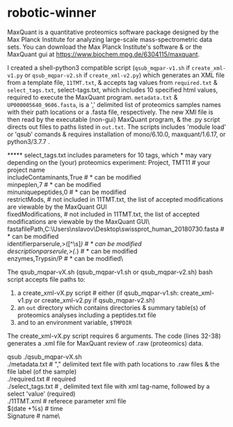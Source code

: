 # robotic-winner


MaxQuant is a quantitative proteomics software package designed by the  Max Planck Institute for analyzing large-scale mass-spectrometric data sets. You can download the Max Planck Institute's software & or the MaxQuant gui at https://www.biochem.mpg.de/6304115/maxquant. 

I created a shell-python3 compatible script (`qsub_mqpar-v1.sh` if `create_xml-v1.py` or `qsub_mqpar-v2.sh` if `create_xml-v2.py`)  which generates an XML file from a template file, `11TMT.txt`, & accepts tag values from `required.txt` & `select_tags.txt`, select-tags.txt, which includes 10 specified html </tag> values, required to execute the MaxQuant program. `metadata.txt` & `UP000005640_9606.fasta`,  is a ',' delimited list of proteomics samples names with their path locations or a .fasta file, respectively. The new XMl file is then read by the executable (non-gui) MaxQuant program, & the .py script directs out files to paths listed in `out.txt`. 
The scripts includes 'module load' or 'qsub' comands & requires installation of mono/6.10.0, maxquant/1.6.17, or python3/3.7.7 .     


***** select_tags.txt includes parameters for 10 tags, which * may vary depending on the (your) proteomics experiment: 
Project, TMT11 # your project name\
includeContaminants,True # * can be modified\
minpeplen,7 # * can be modified\
minuniquepeptides,0 # * can be modified\
restrictMods, # not included in 11TMT.txt, the list of accepted modifications are viewable by the MaxQuant GUI \
fixedModifications, # not included in 11TMT.txt, the list of accepted modifications are viewable by the MaxQuant GUI\ 
fastafilePath,C:\Users\nslavov\Desktop\swissprot_human_20180730.fasta # * can be modified\
identifierparserule,>([^\s]*) # * can be modified\
descriptionparserule,>(.*) # * can be modified\
enzymes,Trypsin/P # * can be modified\


The qsub_mqpar-vX.sh (qsub_mqpar-v1.sh or qsub_mqpar-v2.sh) bash script accepts file paths to:

1) a create_xml-vX.py script # either (if qsub_mqpar-v1.sh: create_xml-v1.py or create_xml-v2.py if qsub_mqpar-v2.sh)
2) an `out` directory which contains directories & summary table(s) of proteomics analyses including a peptides.txt file
3) and to an environment variable, `$TMPDIR` 

The create_xml-vX.py script requires 6 arguments.
The code (lines 32-38) generates a .xml file for MaxQuant review of .raw (proteomics) data. 

qsub ./qsub_mqpar-vX.sh \
     ./metadata.txt # "," delimited text file with path locations to .raw files & the file label (of the sample)\
     ./required.txt # required\
     ./select_tags.txt # , delimited text file with xml tag-name, followed by a select 'value' (required)\
     ./11TMT.xml # referece parameter xml file\
     $(date +%s) # time\
     Signature # name\



